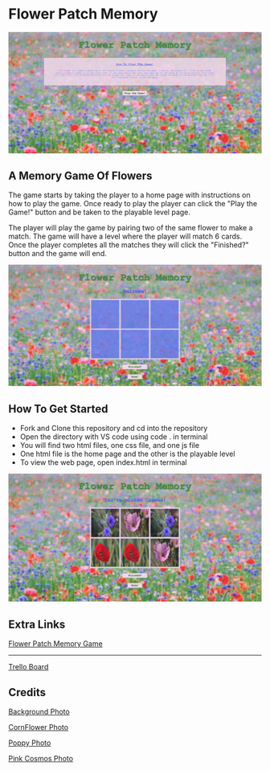 # Flower Patch Memory

![img](images/landing.png)

## A Memory Game Of Flowers

The game starts by taking the player to a home page with instructions on how to play the game. Once ready to play the player can click the "Play the Game!" button and be taken to the playable level page.

The player will play the game by pairing two of the same flower to make a match. The game will have a level where the player will match 6 cards. Once the player completes all the matches they will click the "Finished?" button and the game will end.

![img](images/start.png)

## How To Get Started

- Fork and Clone this repository and cd into the repository
- Open the directory with VS code using code . in terminal
- You will find two html files, one css file, and one js file
- One html file is the home page and the other is the playable level
- To view the web page, open index.html in terminal

![img](images/end.png)

## Extra Links

[Flower Patch Memory Game](https://flower-patch-memory.surge.sh/index.html)

---

[Trello Board](https://trello.com/invite/b/rfZPE9jB/341e1f953a6daddfb77247f786a8ca36/flowerpatchmemory)

## Credits

[Background Photo](https://unsplash.com/photos/FlZdrpvzORY)

[CornFlower Photo](https://images.unsplash.com/photo-1625687848550-79eefa168c28?ixlib=rb-1.2.1&ixid=MnwxMjA3fDB8MHxzZWFyY2h8MTB8fGNvcm5mbG93ZXJ8ZW58MHx8MHx8&auto=format&fit=crop&w=500&q=60)

[Poppy Photo](https://cdn.pixabay.com/photo/2018/05/25/20/55/poppy-3430058__340.jpg)

[Pink Cosmos Photo](https://cdn.pixabay.com/photo/2019/08/21/18/30/cosmea-4421744__340.jpg)
